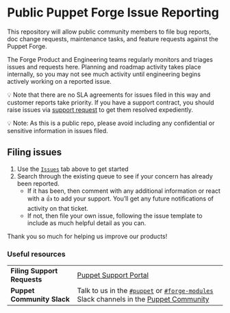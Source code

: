 # Public Puppet Forge Issue Reporting

This repository will allow public community members to file bug reports, doc change
requests, maintenance tasks, and feature requests against the Puppet Forge.

The Forge Product and Engineering teams regularly monitors and triages issues and
requests here. Planning and roadmap activity takes place internally, so you may not
see much activity until engineering begins actively working on a reported issue.

:bulb: Note that there are no SLA agreements for issues filed in this way and customer
reports take priority. If you have a support contract, you should raise issues via
[support request](https://support.puppet.com/) to get them resolved expediently.

:bulb: Note: As this is a public repo, please avoid including any confidential or sensitive information in issues filed.

## Filing issues

1. Use the [`Issues`](https://github.com/puppetlabs/puppet-enterprise_issues/issues) tab above to get started
1. Search through the existing queue to see if your concern has already been reported. 
    * If it has been, then comment with any additional information or react with a 👍
      to add your support. You’ll get any future notifications of activity on that ticket.
    * If not, then file your own issue, following the issue template to include as much
      helpful detail as you can.

Thank you so much for helping us improve our products!

### Useful resources

|                                   |                                                         |
| --------------------------------- | ------------------------------------------------------- |
| **Filing Support Requests**       | [Puppet Support Portal](https://support.puppet.com/)    |
| **Puppet Community Slack**        | Talk to us in the [`#puppet`](http://puppetcommunity.slack.com/app_redirect?channel=puppet) or [`#forge-modules`](http://puppetcommunity.slack.com/app_redirect?channel=forge-modules) Slack channels in the [Puppet Community](https://www.puppet.com/community) |
